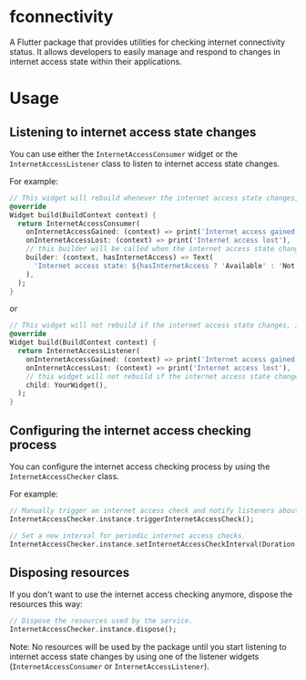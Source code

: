 # fconnectivity

A Flutter package that provides utilities for checking internet connectivity status. It allows developers to easily manage and respond to changes in internet access state within their applications.

# Usage

## Listening to internet access state changes

You can use either the `InternetAccessConsumer` widget or the `InternetAccessListener` class to listen to internet access state changes.

For example:

```dart
// This widget will rebuild whenever the internet access state changes, it will also trigger the onInternetAccessGained and onInternetAccessLost callbacks.
@override
Widget build(BuildContext context) {
  return InternetAccessConsumer(
    onInternetAccessGained: (context) => print('Internet access gained'),
    onInternetAccessLost: (context) => print('Internet access lost'),
    // this builder will be called when the internet access state changes
    builder: (context, hasInternetAccess) => Text(
      'Internet access state: ${hasInternetAccess ? 'Available' : 'Not Available'}',
    ),
  );
}
```

or

```dart
// This widget will not rebuild if the internet access state changes, it will only trigger the onInternetAccessGained and onInternetAccessLost callbacks.
@override
Widget build(BuildContext context) {
  return InternetAccessListener(
    onInternetAccessGained: (context) => print('Internet access gained'),
    onInternetAccessLost: (context) => print('Internet access lost'),
    // this widget will not rebuild if the internet access state changes
    child: YourWidget(),
  );
}
```

## Configuring the internet access checking process

You can configure the internet access checking process by using the `InternetAccessChecker` class.

For example:

```dart
// Manually trigger an internet access check and notify listeners about the result.
InternetAccessChecker.instance.triggerInternetAccessCheck();

// Set a new interval for periodic internet access checks.
InternetAccessChecker.instance.setInternetAccessCheckInterval(Duration(seconds: 10));
```

## Disposing resources
If you don't want to use the internet access checking anymore, dispose the resources this way:

```dart
// Dispose the resources used by the service.
InternetAccessChecker.instance.dispose();
```

Note: No resources will be used by the package until you start listening to internet access state changes by using one of the listener widgets (`InternetAccessConsumer` or `InternetAccessListener`).
